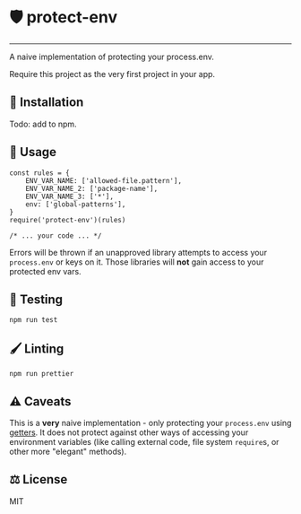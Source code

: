 # 🛡 protect-env
-----------------------

A naive implementation of protecting your process.env.

Require this project as the very first project in your app.

## 🚀 Installation
Todo: add to npm.

## 🐜 Usage
```
const rules = {
	ENV_VAR_NAME: ['allowed-file.pattern'],
	ENV_VAR_NAME_2: ['package-name'],
	ENV_VAR_NAME_3: ['*'],
	env: ['global-patterns'],
}
require('protect-env')(rules)

/* ... your code ... */
```

Errors will be thrown if an unapproved library attempts to access your `process.env` or keys on it. Those libraries will **not** gain access to your protected env vars.

## 📐 Testing
```
npm run test
```

## 🖌 Linting
```
npm run prettier
```

## ⚠️ Caveats

This is a **very** naive implementation - only protecting your `process.env` using [getters](https://developer.mozilla.org/en-US/docs/Web/JavaScript/Reference/Functions/get). It does not protect against other ways of accessing your environment variables (like calling external code, file system `require`s, or other more "elegant" methods).

## ⚖ License
MIT

